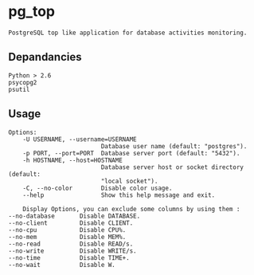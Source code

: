 pg_top
======

	PostgreSQL top like application for database activities monitoring.

Depandancies
------------

	Python > 2.6
	psycopg2
	psutil

Usage
-----

	Options:
		-U USERNAME, --username=USERNAME
                        	  Database user name (default: "postgres").
		-p PORT, --port=PORT  Database server port (default: "5432").
		-h HOSTNAME, --host=HOSTNAME
							  Database server host or socket directory (default:
                        	  "local socket").
		-C, --no-color        Disable color usage.
		--help                Show this help message and exit.

		Display Options, you can exclude some columns by using them :
	--no-database       Disable DATABASE.
    --no-client         Disable CLIENT.
    --no-cpu            Disable CPU%.
    --no-mem            Disable MEM%.
    --no-read           Disable READ/s.
    --no-write          Disable WRITE/s.
    --no-time           Disable TIME+.
    --no-wait           Disable W.
